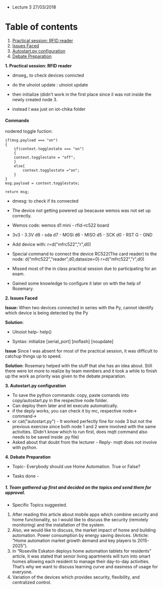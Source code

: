 

* Lecture 3 27/03/2018

# Table of contents
1. [Practical session: RFID reader](#RFID_Reader)
2. [Issues Faced](#issue)
3. [Autostart.py configuration](#Auto)
4. [Debate Preparation](#Debate)

**1. Practical session: RFID reader** <a name= "RFID_Reader"></a>

* dmseg_  to check devices conncted

* do the ulnoiot update : ulnoiot update
* then initialize (didn't work in the first place since iI was not inside the newly created node 3. 
* instead I was just on iot-chika folder

#### Commands 

nodered toggle fuction: 

```
if(msg.payload === "on")
{
    if(context.togglestate === "on")
    {
    context.togglestate = "off";
    }
    else{
        context.togglestate ="on";
    }
}
msg.payload = context.togglestate;

return msg;

```

* dmesg: to check if its connected 
* The device not getting powered up beacause wemos was not set up correctly.
* Wemos code:  wemos d1 mini - rfid-rc522 board
* 3v3 - 3.3V d8 - sda d7 - MOSI d6 - MISO d5 - SCK d0 - RST G - GND

* Add device with: r=d("mfrc522","r",d0)
* Special command to connect the device RC522(The card reader) to the node:  d("mfrc522","reader",d0,datasize=0) r=d("mfrc522","r",d0)


* Missed most of the in class practical session due to participating for an exam. 
* Gained some knowledge to configure it later on with the help of Rosemary. 


**2. Issues Faced** <a name= "Issues"></a>

**Issue:** When two devices connected in series with the Py, cannot identify which device is being detected by the Py

**Solution**: 

* Ulnoiot help- help()

* Syntax: initialize [serial_port] [noflash] [noupdate]

**Issue** Since I was absent for most of the practical session, it was difficult to catchup things up to speed.

**Solution**: Rosemary helped with the stuff that she has an idea about. Still there were lot more to realize by team members and it took a while to finish up the work as priority was given to the debate preparation. 

**3. Autostart.py configuration** <a name= "Auto"></a>

* To save the python commands: copy, paste comands into copy/autostart.py in the respective node folder. 
* Can deploy them later and let execute automatically. 
* if the deply works, you can check it by mc, respective node-> command->
* or cat("autostart.py") - It worked perfectly fine for node 3 but not the previous exercise since both node 1 and 2 were involved with the same activities. (Didn't know which to run first, does mqtt command also needs to be saved inside .py file)
* Asked about that doubt from the lecturer - Reply- mqtt does not involve with python. 

**4. Debate Preparation** <a name= "debate"></a>

* Topic- Everybody should use Home Automation. True or False?

* Tasks done - 

##### 1. Team gathered up first and decided on the topics and send them for approval. 

* Specific Topics suggested. 

1. After reading this article about mobile apps which combine security and home functionality, so I would like to discuss the security (remotely monitoring) and the installation of the system.
2. Also, we would like to discuss, the market impact of home and building automation. Power consumption by energy saving devices. (Article: “Home automation market growth demand and key players to 2015-2025”).
3. In “Roseville Eskaton deploys home automation tablets for residents” article, it was stated that senior living apartments will turn into smart homes allowing each resident to manage their day-to-day activities. That’s why we want to discuss learning curve and easiness of usage for everyone.
4. Variation of the devices which provides security, flexibility, and centralized control.
